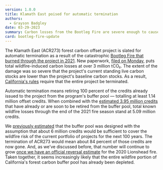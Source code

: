 ```yaml
---
version: 1.0.0
title: Klamath East poised for automatic termination
authors:
  - Grayson Badgley
date: 03-29-2023
summary: Carbon losses from the Bootleg Fire are severe enough to cause the termination of a forest offset project in Oregon.
card: bootleg-fire-update
---
```


The Klamath East (ACR273) forest carbon offset project is slated for automatic termination as a result of the catastrophic [Bootleg Fire that burned through the project in 2021](https://www.nytimes.com/2021/08/23/us/wildfires-carbon-offsets.html). New paperwork, [filed on Monday](https://acr2.apx.com/mymodule/reg/TabDocuments.asp?r=111&ad=Prpt&act=update&type=PRO&aProj=pub&tablename=doc&id1=273), puts total wildfire-induced carbon losses at over 3 million tCO₂. The extent of the damage was so severe that the project's current standing live carbon stocks are lower than the project's baseline carbon stocks. As a result, [California's rules](https://govt.westlaw.com/calregs/Document/I16D2FF335A2111EC8227000D3A7C4BC3?bhcp=1&transitionType=Default&contextData=%28sc.Default%29) require that the entire project be terminated.

Automatic termination means retiring 100 percent of the credits already issued to the project from the program's buffer pool — totalling at least 1.14 million offset credits. When combined with the [estimated 3.95 million credits](https://carbonplan.org/blog/buffer-analysis-update) that have already or are soon to be retired from the buffer pool, total known wildfire losses through the end of the 2021 fire season stand at 5.09 million credits.

We [previously estimated](https://doi.org/10.3389/ffgc.2022.930426) that the buffer pool was designed with the assumption that about 6 million credits would be sufficient to cover the wildfire risk of the current portfolio of projects for the next 100 years. The termination of ACR273 would mean about 84 percent of those credits are now gone. And, as we've discussed before, that number will continue to grow [once we have an official reversal estimate](https://carbonplan.org/blog/lionshead-fire-update) for the 2020 Lionshead fire. Taken together, it seems increasingly likely that the entire wildfire portion of California's forest carbon buffer pool has already been depleted.

